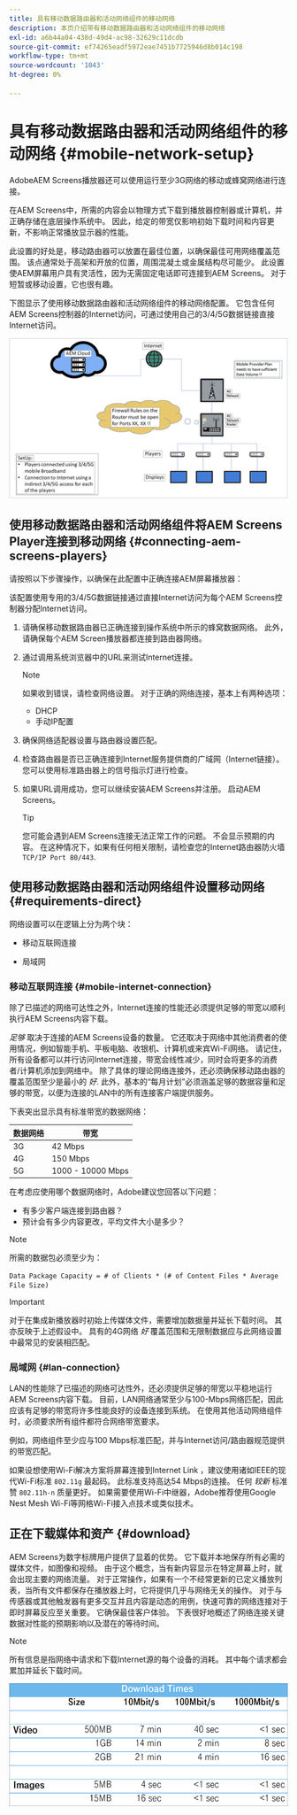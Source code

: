 ```yaml
---
title: 具有移动数据路由器和活动网络组件的移动网络
description: 本页介绍带有移动数据路由器和活动网络组件的移动网络
exl-id: a6b44a04-438d-49d4-ac98-32629c11dcdb
source-git-commit: ef74265eadf5972eae7451b7725946d8b014c198
workflow-type: tm+mt
source-wordcount: '1043'
ht-degree: 0%

---
```


# 具有移动数据路由器和活动网络组件的移动网络 {#mobile-network-setup}

AdobeAEM Screens播放器还可以使用运行至少3G网络的移动或蜂窝网络进行连接。

在AEM Screens中，所需的内容会以物理方式下载到播放器控制器或计算机，并正确存储在底层操作系统中。 因此，给定的带宽仅影响初始下载时间和内容更新，不影响正常播放显示器的性能。

此设置的好处是，移动路由器可以放置在最佳位置，以确保最佳可用网络覆盖范围。 该点通常处于高架和开放的位置，周围混凝土或金属结构尽可能少。
此设置使AEM屏幕用户具有灵活性，因为无需固定电话即可连接到AEM Screens。 对于短暂或移动设置，它也很有趣。

下图显示了使用移动数据路由器和活动网络组件的移动网络配置。 它包含任何AEM Screens控制器的Internet访问，可通过使用自己的3/4/5G数据链接直接Internet访问。

![](/help/using/assets/mobile-network-1.png)

## 使用移动数据路由器和活动网络组件将AEM Screens Player连接到移动网络 {#connecting-aem-screens-players}

请按照以下步骤操作，以确保在此配置中正确连接AEM屏幕播放器：

该配置使用专用的3/4/5G数据链接通过直接Internet访问为每个AEM Screens控制器分配Internet访问。

1. 请确保移动数据路由器已正确连接到操作系统中所示的蜂窝数据网络。 此外，请确保每个AEM Screen播放器都连接到路由器网络。
1. 通过调用系统浏览器中的URL来测试Internet连接。

   >[!NOTE]
   >如果收到错误，请检查网络设置。 对于正确的网络连接，基本上有两种选项：
   >* DHCP
   >* 手动IP配置

1. 确保网络适配器设置与路由器设置匹配。

1. 检查路由器是否已正确连接到Internet服务提供商的广域网（Internet链接）。 您可以使用标准路由器上的信号指示灯进行检查。
1. 如果URL调用成功，您可以继续安装AEM Screens并注册。 启动AEM Screens。

   >[!TIP]
   >您可能会遇到AEM Screens连接无法正常工作的问题。 不会显示预期的内容。 在这种情况下，如果有任何相关限制，请检查您的Internet路由器防火墙 `TCP/IP Port 80/443`.


## 使用移动数据路由器和活动网络组件设置移动网络 {#requirements-direct}

网络设置可以在逻辑上分为两个块：

* 移动互联网连接

* 局域网

### 移动互联网连接 {#mobile-internet-connection}

除了已描述的网络可达性之外，Internet连接的性能还必须提供足够的带宽以顺利执行AEM Screens内容下载。

*足够* 取决于连接的AEM Screens设备的数量。 它还取决于网络中其他消费者的使用情况，例如智能手机、平板电脑、收银机、计算机或来宾Wi-Fi网络。
请记住，所有设备都可以并行访问Internet连接，带宽会线性减少，同时会将更多的消费者/计算机添加到网络中。
除了具体的理论网络连接外，还必须确保移动路由器的覆盖范围至少是最小的 *好*. 此外，基本的“每月计划”必须涵盖足够的数据容量和足够的带宽，以便为连接的LAN中的所有连接客户端提供服务。

下表突出显示具有标准带宽的数据网络：

| 数据网络 | 带宽 |
|--- |--- |
| 3G | 42 Mbps |
| 4G | 150 Mbps |
| 5G | 1000 - 10000 Mbps |

在考虑应使用哪个数据网络时，Adobe建议您回答以下问题：

* 有多少客户端连接到路由器？
* 预计会有多少内容更改，平均文件大小是多少？

>[!NOTE]
>
>所需的数据包必须至少为：
>
>`Data Package Capacity = # of Clients * (# of Content Files * Average File Size)`

>[!IMPORTANT]
>
>对于在集成新播放器时初始上传媒体文件，需要增加数据量并延长下载时间。 其亦反映于上述假设中。 具有的4G网络 *好* 覆盖范围和无限制数据应与此网络设置中最常见的安装相匹配。


### 局域网 {#lan-connection}

LAN的性能除了已描述的网络可达性外，还必须提供足够的带宽以平稳地运行AEM Screens内容下载。 目前，LAN网络通常至少与100-Mbps网络匹配，因此应该有足够的带宽将许多性能良好的设备连接到系统。 在使用其他活动网络组件时，必须要求所有组件都符合网络带宽要求。

例如，网络组件至少应与100 Mbps标准匹配，并与Internet访问/路由器规范提供的带宽匹配。

如果设想使用Wi-Fi解决方案将屏幕连接到Internet Link ，建议使用诸如IEEE的现代Wi-Fi标准 `802.11g` 最起码。 此标准支持高达54 Mbps的连接。 任何 *较新* 标准赞 `802.11h-n` 质量更好。 如果需要使用Wi-Fi中继器，Adobe推荐使用Google Nest Mesh Wi-Fi等网格Wi-Fi接入点技术或类似技术。

## 正在下载媒体和资产 {#download}

AEM Screens为数字标牌用户提供了显着的优势。 它下载并本地保存所有必需的媒体文件，如图像和视频。 由于这个概念，当有新内容显示在特定屏幕上时，就会出现主要的网络流量。
对于正常操作，如果有一个不经常更新的已定义播放列表，当所有文件都保存在播放器上时，它将提供几乎与网络无关的操作。
对于与传感器或其他触发器有更多交互并且内容是动态的用例，快速可靠的网络连接对于即时屏幕反应至关重要。 它确保最佳客户体验。
下表很好地概述了网络连接关键数据对性能的预期影响以及潜在的等待时间。

>[!NOTE]
>
>所有信息是指网络中请求和下载Internet源的每个设备的消耗。 其中每个请求都会累加并延长下载时间。

![](/help/using/assets/mobile-router-download.png)
